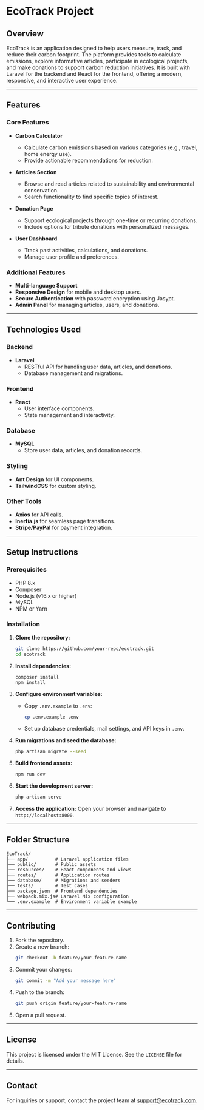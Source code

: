 # EcoTrack Project

## Overview
EcoTrack is an application designed to help users measure, track, and reduce their carbon footprint. The platform provides tools to calculate emissions, explore informative articles, participate in ecological projects, and make donations to support carbon reduction initiatives. It is built with Laravel for the backend and React for the frontend, offering a modern, responsive, and interactive user experience.

---

## Features

### Core Features
- **Carbon Calculator**
  - Calculate carbon emissions based on various categories (e.g., travel, home energy use).
  - Provide actionable recommendations for reduction.

- **Articles Section**
  - Browse and read articles related to sustainability and environmental conservation.
  - Search functionality to find specific topics of interest.

- **Donation Page**
  - Support ecological projects through one-time or recurring donations.
  - Include options for tribute donations with personalized messages.

- **User Dashboard**
  - Track past activities, calculations, and donations.
  - Manage user profile and preferences.

### Additional Features
- **Multi-language Support**
- **Responsive Design** for mobile and desktop users.
- **Secure Authentication** with password encryption using Jasypt.
- **Admin Panel** for managing articles, users, and donations.

---

## Technologies Used

### Backend
- **Laravel**
  - RESTful API for handling user data, articles, and donations.
  - Database management and migrations.

### Frontend
- **React**
  - User interface components.
  - State management and interactivity.
  
### Database
- **MySQL**
  - Store user data, articles, and donation records.

### Styling
- **Ant Design** for UI components.
- **TailwindCSS** for custom styling.

### Other Tools
- **Axios** for API calls.
- **Inertia.js** for seamless page transitions.
- **Stripe/PayPal** for payment integration.

---

## Setup Instructions

### Prerequisites
- PHP 8.x
- Composer
- Node.js (v16.x or higher)
- MySQL
- NPM or Yarn

### Installation

1. **Clone the repository:**
   ```bash
   git clone https://github.com/your-repo/ecotrack.git
   cd ecotrack
   ```

2. **Install dependencies:**
   ```bash
   composer install
   npm install
   ```

3. **Configure environment variables:**
   - Copy `.env.example` to `.env`:
     ```bash
     cp .env.example .env
     ```
   - Set up database credentials, mail settings, and API keys in `.env`.

4. **Run migrations and seed the database:**
   ```bash
   php artisan migrate --seed
   ```

5. **Build frontend assets:**
   ```bash
   npm run dev
   ```

6. **Start the development server:**
   ```bash
   php artisan serve
   ```

7. **Access the application:**
   Open your browser and navigate to `http://localhost:8000`.

---

## Folder Structure

```
EcoTrack/
├── app/          # Laravel application files
├── public/       # Public assets
├── resources/    # React components and views
├── routes/       # Application routes
├── database/     # Migrations and seeders
├── tests/        # Test cases
├── package.json  # Frontend dependencies
├── webpack.mix.js# Laravel Mix configuration
└── .env.example  # Environment variable example
```

---

## Contributing

1. Fork the repository.
2. Create a new branch:
   ```bash
   git checkout -b feature/your-feature-name
   ```
3. Commit your changes:
   ```bash
   git commit -m "Add your message here"
   ```
4. Push to the branch:
   ```bash
   git push origin feature/your-feature-name
   ```
5. Open a pull request.

---

## License
This project is licensed under the MIT License. See the `LICENSE` file for details.

---

## Contact
For inquiries or support, contact the project team at [support@ecotrack.com](mailto:support@ecotrack.com).

